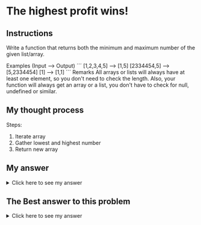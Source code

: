 # The highest profit wins!
## Instructions

Write a function that returns both the minimum and maximum number of the given list/array.

Examples (Input --> Output)
´´´
[1,2,3,4,5] --> [1,5]
[2334454,5] --> [5,2334454]
[1]         --> [1,1]
´´´
Remarks
All arrays or lists will always have at least one element, so you don't need to check the length. Also, your function will always get an array or a list, you don't have to check for null, undefined or similar.

## My thought process
Steps:
  1. Iterate array
  2. Gather lowest and highest number
  3. Return new array

## My answer

<details> 
  <summary>Click here to see my answer</summary>

    class MinMax {
        public static int[] minMax(int[] arr) {
          
          int min = arr[0];
          int max = arr[0];
          
          for(int i = 1; i < arr.length; i++){
            if(arr[i]> max){
              max = arr[i];
            }
            if(arr[i]< min){
              min = arr[i];
            }
          }
          int [] toReturn = {min, max};
          return toReturn;
        }
    }

</details>

## The Best answer to this problem

<details> 
  <summary>Click here to see my answer</summary>

    import java.util.Arrays;

      class MinMax {
          public static int[] minMax(int[] arr) {
              // Your awesome code here
              Arrays.sort(arr);
              return new int[]{arr[0],arr[arr.length-1]};
          }
      }
    //by GoinDown4Real
    
</details>
